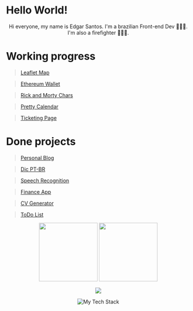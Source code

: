 # Hello World!
<p align="center">
Hi everyone, my name is Edgar Santos. I'm a brazilian Front-end Dev 👨🏽‍💻. I'm also a firefighter 👨🏽‍🚒.
 </p>

# Working progress
> [Leaflet Map](https://github.com/edgarrps/leaflet-map)

> [Ethereum Wallet](https://github.com/edgarrps/eth-wallet)

> [Rick and Morty Chars](https://github.com/edgarrps/rick-and-morty)

> [Pretty Calendar](https://github.com/edgarrps/pretty-calendar)

> [Ticketing Page](https://github.com/edgarrps/ticketing-page)


#


# Done projects
> [Personal Blog](https://github.com/edgarrps/personal-blog)

> [Dic PT-BR](https://github.com/edgarrps/dic-ptbr)

> [Speech Recognition](https://github.com/edgarrps/speech-recognition)

> [Finance App](https://github.com/edgarrps/finance-app)

> [CV Generator](https://github.com/edgarrps/cv-generator)

> [ToDo List](https://github.com/edgarrps/todo-list)


<div align='center'>
  <img height="160em" src="https://github-readme-stats.vercel.app/api?username=edgarrps&show_icons=true&hide_border=true&theme=transparent"/>
  <img height="160em" src="https://github-readme-stats-git-masterrstaa-rickstaa.vercel.app/api/top-langs/?username=edgarrps&layout=compact&langs_count=7&hide_border=true&theme=transparent"/>
</div>

<p align="center">
<img src="https://streak-stats.demolab.com?user=edgarrps&theme=transparent&hide_border=true&border_radius=0&date_format=j%2Fn%5B%2FY%5D" />
</picture>
</p>

<p align="center">
<img src="https://github-readme-tech-stack.vercel.app/api/cards?title=-%20MY%20FAVORITE%20TECHNOLOGIES%20-&align=center&titleAlign=center&fontFamily=Roboto%20Mono&fontWeight=bold&showBorder=false&lineHeight=6&lineCount=2&theme=facebook&gap=8&hideBg=true&line1=TypeScript,TypeScript,3178C6;Next.js,Next.js,000000;react,react,3094e9;&line2=JavaScript,JavaScript,F7DF1E;TailwindCSS,TailwindCSS,06B6D4;" alt="My Tech Stack" />
  </p>
